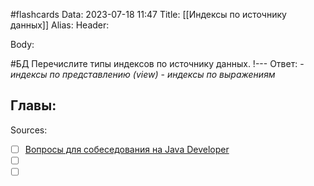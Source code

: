 #flashcards
Data: 2023-07-18 11:47
Title: [[Индексы по источнику данных]]
Alias:
Header:




Body:


#БД 
Перечислите типы индексов по источнику данных.
!---
Ответ:
	-  _индексы по представлению (view)_
	- _индексы по выражениям_





Главы:
-


Sources:
- [ ] [Вопросы для собеседования на Java Developer](https://github.com/enhorse/java-interview/blob/master/README.md#%D0%9E%D0%9E%D0%9F)
- [ ] []()
- [ ] []()

